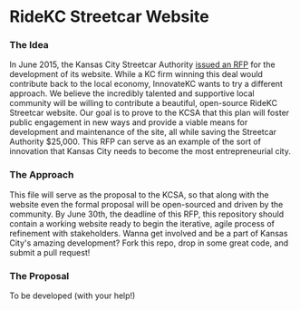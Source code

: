 # RideKC Streetcar Website

### The Idea

In June 2015, the Kansas City Streetcar Authority [issued an RFP](http://www.kcstreetcar.org/wp-content/uploads/2015/06/KCSA-web-RFP1.pdf) for the development of its website. While a KC firm winning this deal would contribute back to the local economy, InnovateKC wants to try a different approach. We believe the incredibly talented and supportive local community will be willing to contribute a beautiful, open-source RideKC Streetcar website. Our goal is to prove to the KCSA that this plan will foster public engagement in new ways and provide a viable means for development and maintenance of the site, all while saving the Streetcar Authority $25,000. This RFP can serve as an example of the sort of innovation that Kansas City needs to become the most entrepreneurial city.

### The Approach

This file will serve as the proposal to the KCSA, so that along with the website even the formal proposal will be open-sourced and driven by the community. By June 30th, the deadline of this RFP, this repository should contain a working website ready to begin the iterative, agile process of refinement with stakeholders. Wanna get involved and be a part of Kansas City's amazing development? Fork this repo, drop in some great code, and submit a pull request!

### The Proposal

To be developed (with your help!)


